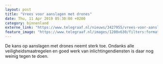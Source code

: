 ```yaml
---
layout: post
title: "Vrees voor aanslagen met drones"
date: Thu, 11 Apr 2019 05:30:00 +0200
category: binnenland
externe_link: "https://www.telegraaf.nl/nieuws/3427955/vrees-voor-aanslagen-met-drones"
feature_image: "https://www.telegraaf.nl/images/1200x630/filters:format(jpeg):quality(80)/cdn-kiosk-api.telegraaf.nl/35094108-5beb-11e9-8d7a-0218eaf05005.jpg"
---
```


<p class="intro">De kans op aanslagen met drones neemt sterk toe. Ondanks alle veiligheidsmaatregelen en goed werk van inlichtingendiensten is daar nog weinig tegen te doen.</p>
